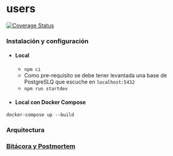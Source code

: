 # users

[![Coverage Status](https://coveralls.io/repos/github/edjeordjian/demo-users/badge.svg?branch=develop&t=8RwVJZ)](https://coveralls.io/github/edjeordjian/demo-users?branch=develop) 

### Instalación y configuración

- #### Local
    * `npm ci`
    * Como pre-requisito se debe tener levantada una base de PostgreSLQ que escuche en `localhost:5432`
    * `npm run startdev`

- #### Local con Docker Compose
```
docker-compose up --build
```

### Arquitectura

### [Bitácora y Postmortem](https://github.com/spotifiuby-taller2/bitacora)
